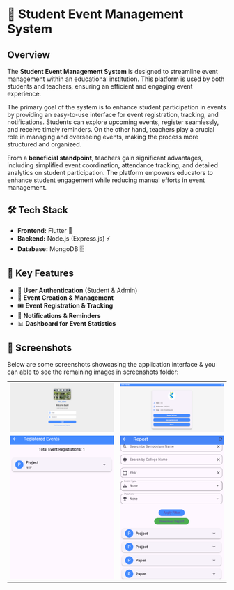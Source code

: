 # 🎉 Student Event Management System

## Overview
The **Student Event Management System** is designed to streamline event management within an educational institution. This platform is used by both students and teachers, ensuring an efficient and engaging event experience. 

The primary goal of the system is to enhance student participation in events by providing an easy-to-use interface for event registration, tracking, and notifications. Students can explore upcoming events, register seamlessly, and receive timely reminders. On the other hand, teachers play a crucial role in managing and overseeing events, making the process more structured and organized. 

From a **beneficial standpoint**, teachers gain significant advantages, including simplified event coordination, attendance tracking, and detailed analytics on student participation. The platform empowers educators to enhance student engagement while reducing manual efforts in event management.

## 🛠 Tech Stack
- **Frontend:** Flutter 🚀
- **Backend:** Node.js (Express.js) ⚡
- **Database:** MongoDB 🗄️

## 🌟 Key Features
- 🔐 **User Authentication** (Student & Admin)
- 📝 **Event Creation & Management**
- 🎟️ **Event Registration & Tracking**
- 📢 **Notifications & Reminders**
- 📊 **Dashboard for Event Statistics**

## 📸 Screenshots
Below are some screenshots showcasing the application interface & you can able to see the remaining images in screenshots folder:

<div align="center">
  <table>
    <tr>
      <td><img src="https://github.com/sivasks2004/Student_Event_Management_System_SEMS/blob/main/Screenshots_/Screenshot%202025-03-17%20091559.png" width="400"></td>
      <td><img src="https://github.com/sivasks2004/Student_Event_Management_System_SEMS/blob/main/Screenshots_/Screenshot%202025-03-17%20091651.png" width="400"></td>
    </tr>
    <tr>
      <td><img src="https://github.com/sivasks2004/Student_Event_Management_System_SEMS/blob/main/Screenshots_/Screenshot%202025-03-17%20091852.png" width="400">
       <td><img src="https://github.com/sivasks2004/Student_Event_Management_System_SEMS/blob/main/Screenshots_/Screenshot%202025-03-17%20105109.png" width="400">
</td>
    </tr>
  </table>
</div>
